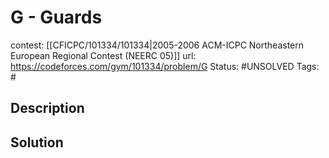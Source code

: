 # G - Guards

contest: [[CFICPC/101334/101334|2005-2006 ACM-ICPC Northeastern European Regional Contest (NEERC 05)]]
url: https://codeforces.com/gym/101334/problem/G
Status: #UNSOLVED
Tags: #

## Description

## Solution

